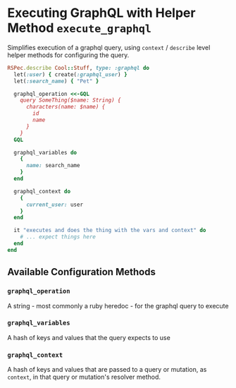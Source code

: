 # Executing GraphQL with Helper Method `execute_graphql`

Simplifies execution of a graphql query, using `context` / `describe` level helper
methods for configuring the query.

```ruby
RSPec.describe Cool::Stuff, type: :graphql do
  let(:user) { create(:graphql_user) }
  let(:search_name) { "Pet" }

  graphql_operation <<-GQL
    query SomeThing($name: String) {
      characters(name: $name) {
        id
        name
      }
    }
  GQL

  graphql_variables do
    {
      name: search_name
    }
  end

  graphql_context do
    {
      current_user: user
    }
  end

  it "executes and does the thing with the vars and context" do
    # ... expect things here
  end
end
```

## Available Configuration Methods

### `graphql_operation`

A string - most commonly a ruby heredoc - for the graphql query to execute

### `graphql_variables`

A hash of keys and values that the query expects to use

### `graphql_context`

A hash of keys and values that are passed to a query or mutation, as `context`, in that query or mutation's resolver method.
